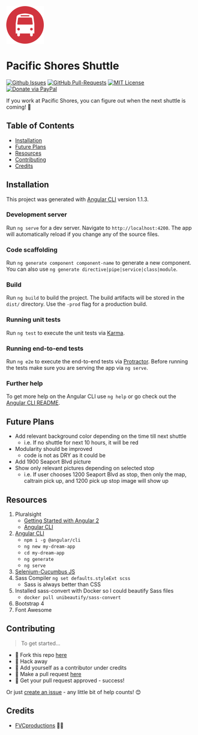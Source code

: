 <img src="src/assets/img/logo.svg" width="100">

# Pacific Shores Shuttle

[![Github Issues](https://img.shields.io/github/issues/fvcproductions/pacific-shores-shuttle.svg?style=flat-square)](https://github.com/fvcproductions/pacific-shores-shuttle/issues) [![GitHub Pull-Requests](https://img.shields.io/github/issues-pr/fvcproductions/pacific-shores-shuttle.svg?style=flat-square)](https://github.com/fvcproductions/pacific-shores-shuttle/pulls) [![MIT License](http://img.shields.io/:license-mit-blue.svg?style=flat-square)](http://badges.mit-license.org) [![Donate via PayPal](https://img.shields.io/badge/Donate-PayPal-blue.svg?style=flat-square)](http://paypal.me/fvcproductions)

If you work at Pacific Shores, you can figure out when the next shuttle is coming! 🚌

## Table of Contents

- [Installation](#installation)
- [Future Plans](#future-plans)
- [Resources](#resources)
- [Contributing](#contributing)
- [Credits](#credits)

## Installation

This project was generated with [Angular CLI](https://github.com/angular/angular-cli) version 1.1.3.

### Development server

Run `ng serve` for a dev server. Navigate to `http://localhost:4200`. The app will automatically reload if you change any of the source files.

### Code scaffolding

Run `ng generate component component-name` to generate a new component. You can also use `ng generate directive|pipe|service|class|module`.

### Build

Run `ng build` to build the project. The build artifacts will be stored in the `dist/` directory. Use the `-prod` flag for a production build.

### Running unit tests

Run `ng test` to execute the unit tests via [Karma](https://karma-runner.github.io).

### Running end-to-end tests

Run `ng e2e` to execute the end-to-end tests via [Protractor](http://www.protractortest.org/).
Before running the tests make sure you are serving the app via `ng serve`.

### Further help

To get more help on the Angular CLI use `ng help` or go check out the [Angular CLI README](https://github.com/angular/angular-cli/blob/master/README.md).

## Future Plans

- Add relevant background color depending on the time till next shuttle
    - i.e. If no shuttle for next 10 hours, it will be red
- Modularity should be improved
    - code is not as DRY as it could be
- Add 1900 Seaport Blvd picture
- Show only relevant pictures depending on selected stop
    - i.e. If user chooses 1200 Seaport Blvd as stop, then only the map, caltrain pick up, and 1200 pick up stop image will show up

## Resources

1. Pluralsight
    - [Getting Started with Angular 2](https://app.pluralsight.com/library/courses/angular-2-getting-started-update/table-of-contents)
    - [Angular CLI](https://app.pluralsight.com/library/courses/angular-cli/table-of-contents)
2. [Angular CLI](https://cli.angular.io/)
    - `npm i -g @angular/cli`
    - `ng new my-dream-app`
    - `cd my-dream-app`
    - `ng generate`
    - `ng serve`
3. [Selenium-Cucumbus JS](https://github.com/john-doherty/selenium-cucumber-js)
4. Sass Compiler `ng set defaults.styleExt scss`
    - Sass is always better than CSS
5. Installed sass-convert with Docker so I could beautify Sass files
    - `docker pull unibeautify/sass-convert`
6. Bootstrap 4 
7. Font Awesome

## Contributing

> To get started...

- 🍴 Fork this repo [here](https://github.com/fvcproductions/pacific-shores-shuttle#fork-destination-box)
- 🔨 Hack away
- 👥 Add yourself as a contributor under credits
- 🔧 Make a pull request [here](https://github.com/fvcproductions/pacific-shores-shuttle/compare)
- 🎉 Get your pull request approved - success!

Or just [create an issue](https://github.com/fvcproductions/pacific-shores-shuttle/issues) - any little bit of help counts! 😊

## Credits

- [FVCproductions](http://fvcproductions.com) 🍓🍫
